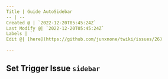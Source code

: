 ```yaml
---
Title | Guide AutoSidebar
-- | --
Created @ | `2022-12-20T05:45:24Z`
Last Modify @| `2022-12-20T05:45:24Z`
Labels | ``
Edit @| [here](https://github.com/junxnone/twiki/issues/26)

---
```



## Set Trigger Issue `sidebar`

